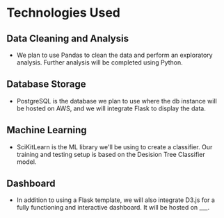 # Technologies Used

## Data Cleaning and Analysis

- We plan to use Pandas to clean the data and perform an exploratory analysis. Further analysis will be completed using Python.

## Database Storage

- PostgreSQL is the database we plan to use where the db instance will be hosted on AWS, and we will integrate Flask to display the data.

## Machine Learning

- SciKitLearn is the ML library we'll be using to create a classifier. Our training and testing setup is based on the Desision Tree Classifier model.

## Dashboard

- In addition to using a Flask template, we will also integrate D3.js for a fully functioning and interactive dashboard. It will be hosted on ___.
